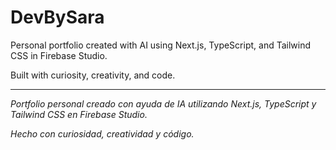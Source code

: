 # DevBySara

Personal portfolio created with AI using Next.js, TypeScript, and Tailwind CSS in Firebase Studio.

Built with curiosity, creativity, and code.

---

_Portfolio personal creado con ayuda de IA utilizando Next.js, TypeScript y Tailwind CSS en Firebase Studio._

_Hecho con curiosidad, creatividad y código._
